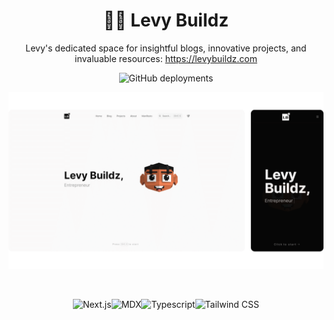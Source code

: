 <div align="center">

# 👨‍💻 Levy Buildz

Levy's dedicated space for insightful blogs, innovative projects, and invaluable resources: https://levybuildz.com

![GitHub deployments](https://img.shields.io/github/deployments/levybuildz/levybuildz.com/production?label=deploy)

![](.github/assets/desktop-mobile_duo.png)

</div>

<br />

<div align="center">

![Next.js](https://img.shields.io/badge/Next.js-111?&style=for-the-badge&logo=Next.js)![MDX](https://img.shields.io/badge/MDX-1B1F24?&style=for-the-badge&logo=mdx&logoColor=fff)![Typescript](https://img.shields.io/badge/Typescript-007acc?&style=for-the-badge&logo=Typescript&logoColor=fff)![Tailwind CSS](https://img.shields.io/badge/Tailwindcss-06B6D4?&style=for-the-badge&logo=tailwindcss&logoColor=fff)

</div>
